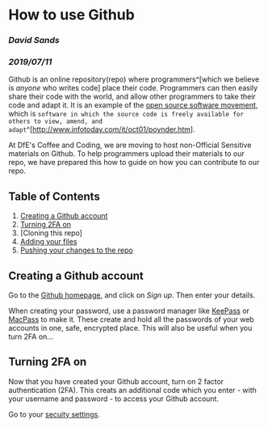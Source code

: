 # How to use Github

### _David Sands_
### _2019/07/11_

Github is an online repository(repo) where programmers^[which we believe is _anyone_ who writes code] place their code. Programmers can then easily share their code with the world, and allow other programmers to take their code and adapt it. It is an example of the [open source software movement](https://en.wikipedia.org/wiki/Open-source-software_movement), which is `software in which the source code is freely available for others to view, amend, and adapt`^[http://www.infotoday.com/it/oct01/poynder.htm]. 

At DfE's Coffee and Coding, we are moving to host non-Official Sensitive materials on Github. To help programmers upload their materials to our repo, we have prepared this how to guide on how you can contribute to our repo. 

## Table of Contents

 1. [Creating a Github account]() 
 2. [Turning 2FA on]()
 3. [Cloning this repo]
 4. [Adding your files]()
 5. [Pushing your changes to the repo]()
 
## Creating a Github account

Go to the [Github homepage](https://github.com), and click on _Sign up_. Then enter your details. 

When creating your password, use a password manager like [KeePass](https://keepass.info/) or [MacPass](https://macpassapp.org/) to make it. These create and hold all the passwords of your web accounts in one, safe, encrypted place. This will also be useful when you turn 2FA on...

## Turning 2FA on

Now that you have created your Github account, turn on 2 factor authentication (2FA). This creats an additional code which you enter - with your username and password - to access your Github account. 

Go to your [secuity settings](https://github.com/settings/security). 





